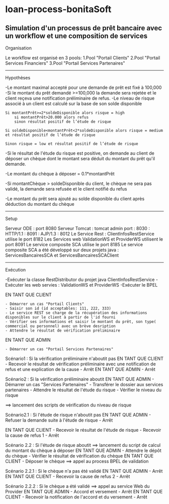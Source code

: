 loan-process-bonitaSoft
=======================

Simulation d'un processus de prêt bancaire avec un workflow et une composition de services
------------------------------
Organisation

Le workflow est organisé en 3 pools: 
	1.Pool "Portail Clients"
	2.Pool "Portail Services Financiers"
	3.Pool "Portail Services Partenaires"

------------------------------
Hypothèses

-Le montant maximal accepté pour une demande de prêt est fixé à 100,000
-Si le montant du prêt demandé >=100,000 la demande sera rejetée et le client reçeva une notification préliminaire de refus.
-Le niveau de risque associé à un client est calculé sur la base de son solde disponible
 
	Si montantPrêt>=2*soldeDisponible alors risque = high
		si montantPrêt>20.000 alors refus
		sinon résultat positif de l’étude de risque

	Si soldeDisponible<montantPrêt<2*soldeDisponible alors risque = medium et résultat positif de l’étude de risque		

	Sinon risque = low et résultat positif de l’étude de risque

-Si le résultat de l'étude du risque est positive, on demande au client de déposer un chèque dont le montant sera déduit du 
montant du prêt qu'il demande.

-Le montant du chèque à déposer = 0.1*montantPrêt

-Si montantChèque > soldeDisponible du client, le chèque ne sera pas validé, la demande sera refusée et le client notifié du refus

-Le montant du prêt sera ajouté au solde disponible du client après déduction du montant du chèque

------------------------------
Setup

Serveur ODE 	: port 8080
Serveur Tomcat	: tomcat admin port	: 8030
		: HTTP/1.1		: 8091
		: AJP/1.3		: 8012
Le Service Rest : ClientInfosRestService utilise le port 8182
Les Services web ValidationWS et ProviderWS utilisent le port 8091
Le service composite SCA utilise le port 8185
Le service composite SCA a été développé sur deux projets java : ServicesBancairesSCA et ServicesBancairesSCAClient

------------------------------
Exécution

-Exécuter la classe RestDistributor du projet java ClientInfosRestService
-Exécuter les web servies : ValidationWS et ProviderWS
-Exécuter le BPEL 


EN TANT QUE CLIENT 

	- Démarrer un cas "Portail Clients"
	- Saisir son id (id acceptables: 111, 222, 333)
	- Le service REST se charge de la récupération des informations disponibles sur le client à partir de l'id fourni
	- Vérifier ses informations et saisir le montant du prêt, son type( commercial ou personnel) avec un brève desription
	- Attendre le résultat de vérification préliminaire
	
EN TANT QUE ADMIN

	- Démarrer un cas "Portail Services Partenaires"


Scénario1	: Si la vérification préliminaire n'aboutit pas
EN TANT QUE CLIENT 
	- Recevoir le résultat de vérification préliminaire avec une notification de refus et une explication de la cause
	- Arrêt
EN TANT QUE ADMIN
	- Arrêt

Scénario2	: Si la vérification préliminaire aboutit
EN TANT QUE ADMIN
	- Démarrer un cas "Services Partenaires"
	- Transférer le dossier aux services partenaires
	- Attendre le résultat de l'étude du risque
	- Vérifier le niveau du risque

==> lancement des scripts de vérification du niveau de risque

Scénario2.1	: Si l'étude de risque n'aboutit pas
EN TANT QUE ADMIN
	- Refuser la demande suite à l'étude de risque
	- Arrêt

EN TANT QUE CLIENT
	- Recevoir le résultat de l'étude de risque
	- Recevoir la cause de refus 1
	- Arrêt

Scénario 2.2	: Si l'étude de risque aboutit
==> lancement du script de calcul du montant du chèque à déposer
EN TANT QUE ADMIN
	- Attendre le dépôt du chèque
	- Vérifier le résultat de vérification du chèque
EN TANT QUE CLIENT
	- Déposer le chèque
==> appel au process BPEL de validation

Scénario 2.2.1	: Si le chèque n'a pas été validé
EN TANT QUE ADMIN
	- Arrêt
EN TANT QUE CLIENT
	- Recevoir la cause de refus 2
	- Arrêt

Scénario 2.2.2	: Si le chèque a été validé
==> appel au service Web du Provider
EN TANT QUE ADMIN
	- Accord et versement 
	- Arrêt
EN TANT QUE CLIENT
	- Recevoir la notification de l'accord et du versement
	- Arrêt
